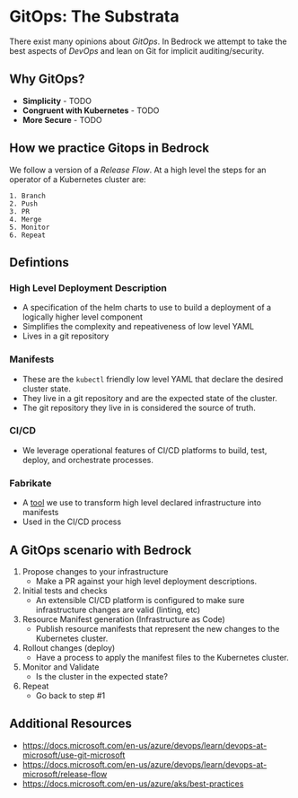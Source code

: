 # GitOps: The Substrata 

There exist many opinions about _GitOps_. In Bedrock we attempt to take the best aspects of _DevOps_ and lean on Git for implicit auditing/security. 

## Why GitOps?

+ **Simplicity** - TODO
+ **Congruent with Kubernetes** - TODO
+ **More Secure** - TODO

## How we practice Gitops in Bedrock
We follow a version of a _Release Flow_. At a high level the steps for an operator of a Kubernetes cluster are:

    1. Branch
    2. Push
    3. PR
    4. Merge
    5. Monitor
    6. Repeat

## Defintions

### High Level Deployment Description
+ A specification of the helm charts to use to build a deployment of a logically higher level component
+ Simplifies the complexity and repeativeness of low level YAML
+ Lives in a git repository

### Manifests
+ These are the `kubectl` friendly low level YAML that declare the desired cluster state. 
+ They live in a git repository and are the expected state of the cluster. 
+ The git repository they live in is considered the source of truth. 

### CI/CD
+ We leverage operational features of CI/CD platforms to build, test, deploy, and orchestrate processes. 

### Fabrikate
+ A [tool]() we use to transform high level declared infrastructure into manifests 
+ Used in the CI/CD process

## A GitOps scenario with Bedrock

1. Propose changes to your infrastructure
	+ Make a PR against your high level deployment descriptions.
2. Initial tests and checks 
	+ An extensible CI/CD platform is configured to make sure infrastructure changes are valid (linting, etc)
3. Resource Manifest generation (Infrastructure as Code)
	+ Publish resource manifests that represent the new changes to the Kubernetes cluster.
4. Rollout changes (deploy)
	+ Have a process to apply the manifest files to the Kubernetes cluster.
5. Monitor and Validate
	+ Is the cluster in the expected state?
6. Repeat
    + Go back to step #1

## Additional Resources
+ https://docs.microsoft.com/en-us/azure/devops/learn/devops-at-microsoft/use-git-microsoft
+ https://docs.microsoft.com/en-us/azure/devops/learn/devops-at-microsoft/release-flow
+ https://docs.microsoft.com/en-us/azure/aks/best-practices
